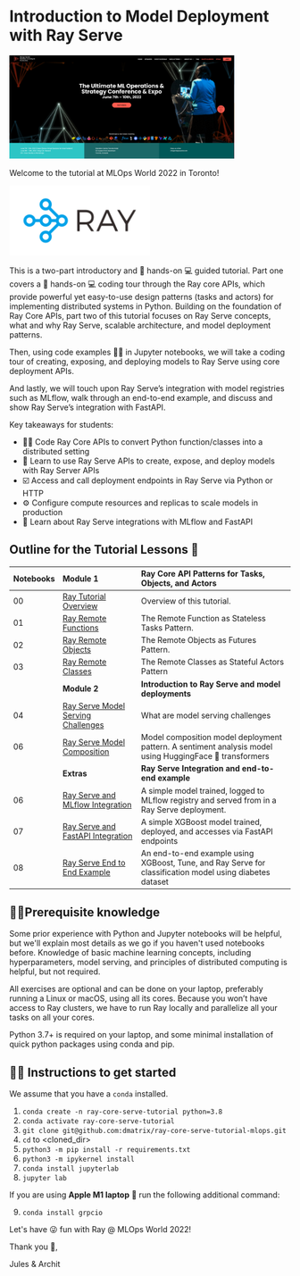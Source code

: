 # Introduction to Model Deployment with Ray Serve

<img src="images/mlops_world_toronto.png" height="50%" width="80%">

Welcome to the tutorial at MLOps World 2022 in Toronto!

<img src="images/ray-logo.png" height="50%" width="50%">

This is a two-part introductory and 👩 hands-on 💻 guided tutorial. Part one covers a 👩 hands-on 💻 coding tour through the Ray core APIs,
which provide powerful yet easy-to-use design patterns (tasks and actors) for implementing distributed systems in Python. Building
on the foundation of Ray Core APIs, part two of this tutorial focuses on Ray Serve concepts, what and why Ray Serve,
scalable architecture, and model deployment patterns.

Then, using code examples 👩‍💻 in Jupyter notebooks, we will take a coding tour of creating, exposing, and deploying models
to Ray Serve using core deployment APIs.

And lastly, we will touch upon Ray Serve’s integration with model registries such as MLflow, walk through an end-to-end example,
and discuss and show Ray Serve’s integration with FastAPI.

Key takeaways for students:

* 👩‍💻 Code Ray Core APIs to convert Python function/classes into a distributed setting
* 📖 Learn to use Ray Serve APIs to create, expose, and deploy models with Ray Server APIs
* ☑️ Access and call deployment endpoints in Ray Serve via Python or HTTP
* ⚙️ Configure compute resources and replicas to scale models in production
* 📖 Learn about Ray Serve integrations with MLflow and FastAPI

## Outline for the Tutorial Lessons 📖

| Notebooks| **Module 1**|**Ray Core API Patterns for Tasks, Objects, and Actors** |
|:---------| :-----------|:----------------------------------------------------------|
| 00  | [Ray Tutorial Overview](ex_00_tutorial_overview.ipynb) | Overview of this tutorial. |
| 01  | [Ray Remote Functions](ex_01_remote_funcs.ipynb) |The Remote Function as Stateless Tasks Pattern. |
| 02  | [Ray Remote Objects](ex_02_remote_objs.ipynb) |The Remote Objects as Futures Pattern. |
| 03  | [Ray Remote Classes](ex_03_remote_classes.ipynb) |The Remote Classes as Stateful Actors Pattern |
|     |**Module 2**|**Introduction to Ray Serve and model deployments** |
| 04  | [Ray Serve Model Serving Challenges](ex_04_model_serving_challenges.ipynb) | What are model serving challenges |
| 06  | [Ray Serve Model Composition](ex_05_model_composition.ipynb) | Model composition model deployment pattern. A sentiment analysis model using HuggingFace 🤗 transformers|
|     | **Extras** | **Ray Serve Integration and end-to-end example** |
| 06  | [Ray Serve and MLflow Integration](ex_06_ray_serve_mlflow.ipynb) | A simple model trained, logged to MLflow registry and served from in a Ray Serve deployment. |
| 07  | [Ray Serve and FastAPI Integration](ex_07_ray_serve_fastapi.ipynb) | A simple XGBoost model trained, deployed, and accesses via FastAPI endpoints |
| 08  | [Ray Serve End to End Example](ex_08_ray_serve_end_to_end.ipynb) | An end-to-end example using XGBoost, Tune, and Ray Serve for classification model using diabetes dataset |

## 🧑‍🎓Prerequisite knowledge

Some prior experience with Python and Jupyter notebooks will be helpful, but we'll explain most details as we go if you
haven't used notebooks before. Knowledge of basic machine learning concepts, including hyperparameters, model serving,
and principles of distributed computing is helpful, but not required.

All exercises are optional and can be done on your laptop, preferably running a Linux or macOS, using all its cores.
Because you won’t have access to Ray clusters, we have to run Ray locally and parallelize all your tasks on all your cores.

Python 3.7+ is required on your laptop, and some minimal installation of quick python packages using conda and pip.

## 👩‍🏫 Instructions to get started

We assume that you have a `conda` installed.

 1. `conda create -n ray-core-serve-tutorial python=3.8`
 2. `conda activate ray-core-serve-tutorial`
 3. `git clone git@github.com:dmatrix/ray-core-serve-tutorial-mlops.git`
 4. `cd` to <cloned_dir>
 5. `python3 -m pip install -r requirements.txt`
 6. `python3 -m ipykernel install`
 7. `conda install jupyterlab`
 8. `jupyter lab`
 
 If you are using **Apple M1 laptop** 🍎 run the following additional command:
 
 9. `conda install grpcio`

Let's have 😜 fun with Ray @ MLOps World 2022!

Thank you 🙏,

Jules & Archit
